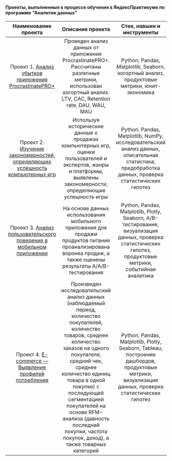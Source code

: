 #### Проекты, выполненные в процессе обучения в ЯндексПрактикуме по программе "Аналитик данных"


| Наименование проекта | Описание проекта| Стек, навыки и инструменты |
|:-------------: |:---------------:| :-------------:|
|  Проект 1. [Анализ убытков приложения ProcrastinatePRO+](https://github.com/Uhmilochka/Portfolio/tree/main/Project%201)   | Проведен анализ данных от приложения ProcrastinatePRO+. Рассчитаны различные метрики, использован когортный анализ: LTV, CAC, Retention rate, DAU, WAU, MAU |  Python, Pandas, Matplotlib, Seaborn, когортный анализ, продуктовые метрики, юнит-экономика  |
| Проект 2. [Изучение закономерностей, определяющих успешность компьютерных игр](https://github.com/Uhmilochka/Portfolio/tree/main/Project%202) | Используя исторические данные о продажах компьютерных игр, оценки пользователей и экспертов, жанры и платформы, выявлены закономерности, определяющие успешность игры  | Python, Pandas, Matplotlib, NumPy, исследовательский анализ данных, описательная статистика, предобработка данных, проверка статистических гипотез |
| Проект 3. [Анализ пользовательского поведения в мобильном приложении](https://github.com/Uhmilochka/Portfolio/tree/main/Project%203) | На основе данных использования мобильного приложения для продажи продуктов питания проанализирована воронка продаж, а также оценены результаты A/A/B-тестирования | Python, Pandas, Matplotlib, Plotly, Seaborn, A/B-тестирование, визуализация данных, проверка статистических гипотез, продуктовые метрики, событийная аналитика |
| Проект 4. [E-commerce — Выявление профилей потребления](https://github.com/Uhmilochka/Portfolio/tree/main/Project%204) | Произведен исследовательский анализ данных (наблюдаемый период, количество покупателей, количество товаров, среднее количество заказов на одного покупателя, средний чек, среднее количество единиц товара в одной покупке) с последующей сегментацией покупателей на основе RFM-анализа (давность последней покупки, частота покупок, доход), а также товарных категорий | Python, Pandas, Matplotlib, Plotly, Seaborn, Tableau, построение дашбордов, продуктовые метрики, визуализация данных, проверка статистических гипотез|
